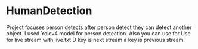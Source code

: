 # HumanDetection

Project focuses person detects after person detect they can detect another object.
I used Yolov4 model for person detection. Also you can use for Use for live stream with live.txt
D key is next stream a key is previous stream. 
